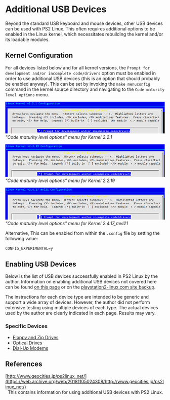 # Additional USB Devices

Beyond the standard USB keyboard and mouse devices, other USB devices can be used with PS2 Linux. This often requires additional options to be enabled in the Linux kernel, which necessitates rebuilding the kernel and/or its loadable modules.

## Kernel Configuration

For all devices listed below and for all kernel versions, the ```Prompt for development and/or incomplete code/drivers``` option must be enabled in order to use additional USB devices (this is an option that should probably be enabled anyway). This can be set by invoking the ```make menuconfig``` command in the kernel source directory and navigating to the ```Code maturity level options``` menu.

![](2.2.1_dev_code-drivers.png?raw=true)  
*"Code maturity level options" menu for Kernel 2.2.1*

![](2.2.19_dev_code-drivers.png?raw=true)  
*"Code maturity level options" menu for Kernel 2.2.19*

![](2.4.17_dev_code-drivers.png?raw=true)  
*"Code maturity level options" menu for Kernel 2.4.17_mvl21*

Alternative, This can be enabled from within the ```.config``` file by setting the following value:
```
CONFIG_EXPERIMENTAL=y
```

## Enabling USB Devices

Below is the list of USB devices successfully enabled in PS2 Linux by the author. Information on enabling additional USB devices not covered here can be found [on this page](https://web.archive.org/web/20181105024308/http://www.geocities.jp/ps2linux_net/) or on the [playstation2-linux.com site backup](http://ps2linux.no-ip.info/playstation2-linux.com/).

The instructions for each device type are intended to be generic and support a wide array of devices. However, the author did not perform extensive testing using multiple devices of each type. The actual devices used by the author are clearly indicated in each page. Results may vary.

### Specific Devices

* [Floppy and Zip Drives](Floppy-Zip&#32;Drives)
* [Optical Drives](Optical&#32;Drives)
* [Dial-Up Modems](Modems)

## References

[http://www.geocities.jp/ps2linux_net/](https://web.archive.org/web/20181105024308/http://www.geocities.jp/ps2linux_net/)  
&nbsp;&nbsp;This contains information for using additional USB devices with PS2 Linux.

